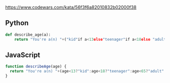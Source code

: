 https://www.codewars.com/kata/56f3f6a82010832b02000f38

## Python
```python
def describe_age(a):
    return "You're a(n) "+("kid"if a<13else"teenager"if a<18else "adult"if a<65else "elderly")
```

## JavaScript
```js
function describeAge(age) {
  return "You're a(n) "+(age<13?"kid":age<18?"teenager":age<65?"adult":"elderly")
}
```